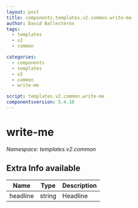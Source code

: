 ```yaml
---
layout: post
title: components.templates.v2.common.write-me
author: David Ballesteros
tags:
  - templates
  - v2
  - common

categories:
  - components
  - templates
  - v2
  - common
  - write-me

script: templates.v2.common.write-me
componentsversion: 5.4.10
---
```

# write-me

*Namespace: templates.v2.common*

## Extra Info available

| Name | Type | Description |
| --- | --- | --- |
| headline | string | Headline |